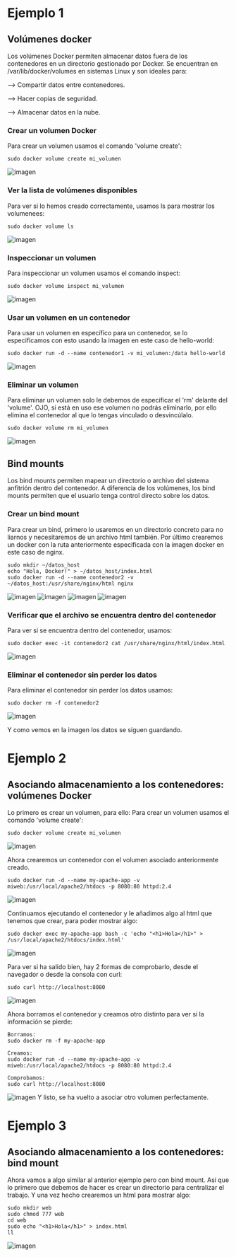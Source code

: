 # Ejemplo 1
## Volúmenes docker

Los volúmenes Docker permiten almacenar datos fuera de los contenedores en un directorio gestionado por Docker. Se encuentran en /var/lib/docker/volumes en sistemas Linux y son ideales para:

--> Compartir datos entre contenedores.

--> Hacer copias de seguridad.

--> Almacenar datos en la nube.

### Crear un volumen Docker

Para crear un volumen usamos el comando 'volume create':
```
sudo docker volume create mi_volumen
```
![imagen](https://github.com/user-attachments/assets/30312497-a7c2-49ad-9408-51bd240c7702)

### Ver la lista de volúmenes disponibles

Para ver si lo hemos creado correctamente, usamos ls para mostrar los volumenees:
```
sudo docker volume ls
```
![imagen](https://github.com/user-attachments/assets/854f6811-446c-422e-af75-d52a35dab127)

### Inspeccionar un volumen

Para inspeccionar un volumen usamos el comando inspect:
```
sudo docker volume inspect mi_volumen
```
![imagen](https://github.com/user-attachments/assets/c042564f-609a-40d9-acb7-57c84fa28604)

### Usar un volumen en un contenedor

Para usar un volumen en específico para un contenedor, se lo especificamos con esto usando la imagen en este caso de hello-world:
```
sudo docker run -d --name contenedor1 -v mi_volumen:/data hello-world
```
![imagen](https://github.com/user-attachments/assets/be541ca5-45ee-4eb3-a830-17b9ed23e86d)

### Eliminar un volumen

Para eliminar un volumen solo le debemos de especificar el 'rm' delante del 'volume'. OJO, si está en uso ese volumen no podrás eliminarlo, por ello elimina el contenedor al que lo tengas vinculado o desvincúlalo.
```
sudo docker volume rm mi_volumen
```
![imagen](https://github.com/user-attachments/assets/8234dcfa-12dc-4488-ada3-10309ef25051)

## Bind mounts

Los bind mounts permiten mapear un directorio o archivo del sistema anfitrión dentro del contenedor. A diferencia de los volúmenes, los bind mounts permiten que el usuario tenga control directo sobre los datos.

### Crear un bind mount

Para crear un bind, primero lo usaremos en un directorio concreto para no liarnos y necesitaremos de un archivo html también. Por último crearemos un docker con la ruta anteriormente especificada con la imagen docker en este caso de nginx.
```
sudo mkdir ~/datos_host
echo "Hola, Docker!" > ~/datos_host/index.html
sudo docker run -d --name contenedor2 -v ~/datos_host:/usr/share/nginx/html nginx
```
![imagen](https://github.com/user-attachments/assets/1c1848fb-b030-4dac-bf0c-fbec8d06ceaf)
![imagen](https://github.com/user-attachments/assets/a311be3b-b72a-4b51-97e5-b5d4ef5db1f0)
![imagen](https://github.com/user-attachments/assets/04a7b389-9f75-46f8-ad52-6372963a7d0d)
![imagen](https://github.com/user-attachments/assets/75bc12d6-953c-4fce-b429-e11da377f183)

### Verificar que el archivo se encuentra dentro del contenedor

Para ver si se encuentra dentro del contenedor, usamos:
```
sudo docker exec -it contenedor2 cat /usr/share/nginx/html/index.html
```
![imagen](https://github.com/user-attachments/assets/275c0ac6-59eb-4838-90c0-04e9faeed76a)

### Eliminar el contenedor sin perder los datos

Para eliminar el contenedor sin perder los datos usamos:
```
sudo docker rm -f contenedor2
```
![imagen](https://github.com/user-attachments/assets/3e9a454e-a2ef-4d2a-a3cd-d91490deed07)

Y como vemos en la imagen los datos se siguen guardando.

# Ejemplo 2
## Asociando almacenamiento a los contenedores: volúmenes Docker

Lo primero es crear un volumen, para ello:
Para crear un volumen usamos el comando 'volume create':
```
sudo docker volume create mi_volumen
```
![imagen](https://github.com/user-attachments/assets/6ef61031-6269-4547-bcb7-70918d8644ab)

Ahora crearemos un contenedor con el volumen asociado anteriormente creado.
```
sudo docker run -d --name my-apache-app -v miweb:/usr/local/apache2/htdocs -p 8080:80 httpd:2.4
```
![imagen](https://github.com/user-attachments/assets/320c78c6-9f73-46e7-bb26-70e845eaf985)

Continuamos ejecutando el contenedor y le añadimos algo al html que tenemos que crear, para poder mostrar algo:
```
sudo docker exec my-apache-app bash -c 'echo "<h1>Hola</h1>" > /usr/local/apache2/htdocs/index.html'
```
![imagen](https://github.com/user-attachments/assets/0c757b47-0c78-46f8-8ff9-39cc6f5ec895)

Para ver si ha salido bien, hay 2 formas de comprobarlo, desde el navegador o desde la consola con curl:
```
sudo curl http://localhost:8080
```
![imagen](https://github.com/user-attachments/assets/ddeb1a54-0128-4c88-b593-dfbf24f1c73f)

Ahora borramos el contenedor y creamos otro distinto para ver si la información se pierde:
```
Borramos:
sudo docker rm -f my-apache-app

Creamos:
sudo docker run -d --name my-apache-app -v miweb:/usr/local/apache2/htdocs -p 8080:80 httpd:2.4

Comprobamos:
sudo curl http://localhost:8080
```
![imagen](https://github.com/user-attachments/assets/57e19c68-8b84-40a4-9746-ea7241465cab)
Y listo, se ha vuelto a asociar otro volumen perfectamente.

# Ejemplo 3
## Asociando almacenamiento a los contenedores: bind mount

Ahora vamos a algo similar al anterior ejemplo pero con bind mount. Así que lo primero que debemos de hacer es crear un directorio para centralizar el trabajo. Y una vez hecho crearemos un html para mostrar algo:
```
sudo mkdir web
sudo chmod 777 web
cd web
sudo echo "<h1>Hola</h1>" > index.html
ll
```
![imagen](https://github.com/user-attachments/assets/3429458e-9b3e-4fa1-afcf-efd09ab2cdfc)
